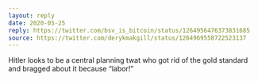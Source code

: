 ```yaml
---
layout: reply
date: 2020-05-25
reply: https://twitter.com/bsv_is_bitcoin/status/1264956476373831685
source: https://twitter.com/derykmakgill/status/1264969558722523137
---
```


Hitler looks to be a central planning twat who got rid of the gold standard and bragged about it because “labor!”
